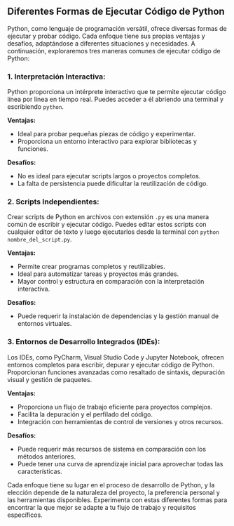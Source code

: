 ## Diferentes Formas de Ejecutar Código de Python

Python, como lenguaje de programación versátil, ofrece diversas formas de ejecutar y probar código. Cada enfoque tiene sus propias ventajas y desafíos, adaptándose a diferentes situaciones y necesidades. A continuación, exploraremos tres maneras comunes de ejecutar código de Python:

### 1. **Interpretación Interactiva:**

Python proporciona un intérprete interactivo que te permite ejecutar código línea por línea en tiempo real. Puedes acceder a él abriendo una terminal y escribiendo `python`.

**Ventajas:**
- Ideal para probar pequeñas piezas de código y experimentar.
- Proporciona un entorno interactivo para explorar bibliotecas y funciones.

**Desafíos:**
- No es ideal para ejecutar scripts largos o proyectos completos.
- La falta de persistencia puede dificultar la reutilización de código.

### 2. **Scripts Independientes:**

Crear scripts de Python en archivos con extensión `.py` es una manera común de escribir y ejecutar código. Puedes editar estos scripts con cualquier editor de texto y luego ejecutarlos desde la terminal con `python nombre_del_script.py`.

**Ventajas:**
- Permite crear programas completos y reutilizables.
- Ideal para automatizar tareas y proyectos más grandes.
- Mayor control y estructura en comparación con la interpretación interactiva.

**Desafíos:**
- Puede requerir la instalación de dependencias y la gestión manual de entornos virtuales.

### 3. **Entornos de Desarrollo Integrados (IDEs):**

Los IDEs, como PyCharm, Visual Studio Code y Jupyter Notebook, ofrecen entornos completos para escribir, depurar y ejecutar código de Python. Proporcionan funciones avanzadas como resaltado de sintaxis, depuración visual y gestión de paquetes.

**Ventajas:**
- Proporciona un flujo de trabajo eficiente para proyectos complejos.
- Facilita la depuración y el perfilado del código.
- Integración con herramientas de control de versiones y otros recursos.

**Desafíos:**
- Puede requerir más recursos de sistema en comparación con los métodos anteriores.
- Puede tener una curva de aprendizaje inicial para aprovechar todas las características.

Cada enfoque tiene su lugar en el proceso de desarrollo de Python, y la elección depende de la naturaleza del proyecto, la preferencia personal y las herramientas disponibles. Experimenta con estas diferentes formas para encontrar la que mejor se adapte a tu flujo de trabajo y requisitos específicos.
